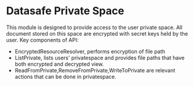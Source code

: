 # Datasafe Private Space

This module is designed to provide access to the user private space. 
All document stored on this space are encrypted with secret keys held by the user.
Key components of API:
- EncryptedResourceResolver, performs encryption of file path
- ListPrivate, lists users' privatespace and provides file paths that have both encrypted and decrypted view.
- ReadFromPrivate,RemoveFromPrivate,WriteToPrivate are relevant actions that can be done in privatespace.